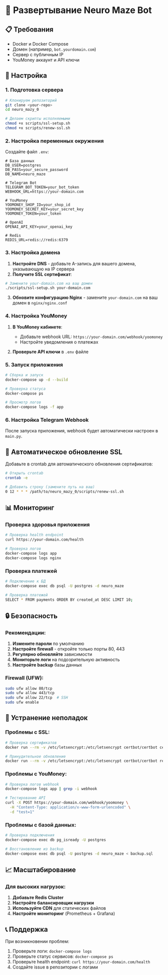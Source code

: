 # 🚀 Развертывание Neuro Maze Bot

## 📋 Требования

- Docker и Docker Compose
- Домен (например, `bot.yourdomain.com`)
- Сервер с публичным IP
- YouMoney аккаунт и API ключи

## 🔧 Настройка

### 1. Подготовка сервера

```bash
# Клонируем репозиторий
git clone <your-repo>
cd neuro_mazу_0

# Делаем скрипты исполняемыми
chmod +x scripts/ssl-setup.sh
chmod +x scripts/renew-ssl.sh
```

### 2. Настройка переменных окружения

Создайте файл `.env`:

```env
# База данных
DB_USER=postgres
DB_PASS=your_secure_password
DB_NAME=neuro_maze

# Telegram Bot
TELEGRAM_BOT_TOKEN=your_bot_token
WEBHOOK_URL=https://your-domain.com

# YouMoney
YOOMONEY_SHOP_ID=your_shop_id
YOOMONEY_SECRET_KEY=your_secret_key
YOOMONEY_TOKEN=your_token

# OpenAI
OPENAI_API_KEY=your_openai_key

# Redis
REDIS_URL=redis://redis:6379
```

### 3. Настройка домена

1. **Настройте DNS** - добавьте A-запись для вашего домена, указывающую на IP сервера
2. **Получите SSL сертификат**:

```bash
# Замените your-domain.com на ваш домен
./scripts/ssl-setup.sh your-domain.com
```

3. **Обновите конфигурацию Nginx** - замените `your-domain.com` на ваш домен в `nginx/nginx.conf`

### 4. Настройка YouMoney

1. **В YouMoney кабинете**:
   - Добавьте webhook URL: `https://your-domain.com/webhook/yoomoney`
   - Настройте уведомления о платежах

2. **Проверьте API ключи** в `.env` файле

### 5. Запуск приложения

```bash
# Сборка и запуск
docker-compose up -d --build

# Проверка статуса
docker-compose ps

# Просмотр логов
docker-compose logs -f app
```

### 6. Настройка Telegram Webhook

После запуска приложения, webhook будет автоматически настроен в `main.py`.

## 🔄 Автоматическое обновление SSL

Добавьте в crontab для автоматического обновления сертификатов:

```bash
# Открыть crontab
crontab -e

# Добавить строку (замените путь на ваш)
0 12 * * * /path/to/neuro_mazу_0/scripts/renew-ssl.sh
```

## 📊 Мониторинг

### Проверка здоровья приложения

```bash
# Проверка health endpoint
curl https://your-domain.com/health

# Проверка логов
docker-compose logs app
docker-compose logs nginx
```

### Проверка платежей

```bash
# Подключение к БД
docker-compose exec db psql -U postgres -d neuro_maze

# Проверка платежей
SELECT * FROM payments ORDER BY created_at DESC LIMIT 10;
```

## 🔒 Безопасность

### Рекомендации:

1. **Измените пароли** по умолчанию
2. **Настройте firewall** - откройте только порты 80, 443
3. **Регулярно обновляйте** зависимости
4. **Мониторьте логи** на подозрительную активность
5. **Настройте backup** базы данных

### Firewall (UFW):

```bash
sudo ufw allow 80/tcp
sudo ufw allow 443/tcp
sudo ufw allow 22/tcp  # SSH
sudo ufw enable
```

## 🐛 Устранение неполадок

### Проблемы с SSL:

```bash
# Проверка сертификатов
docker run --rm -v /etc/letsencrypt:/etc/letsencrypt certbot/certbot certificates

# Принудительное обновление
docker run --rm -v /etc/letsencrypt:/etc/letsencrypt certbot/certbot renew --force-renewal
```

### Проблемы с YouMoney:

```bash
# Проверка логов webhook
docker-compose logs app | grep -i webhook

# Тестирование API
curl -X POST https://your-domain.com/webhook/yoomoney \
  -H "Content-Type: application/x-www-form-urlencoded" \
  -d "test=1"
```

### Проблемы с базой данных:

```bash
# Проверка подключения
docker-compose exec db pg_isready -U postgres

# Восстановление из backup
docker-compose exec db psql -U postgres -d neuro_maze < backup.sql
```

## 📈 Масштабирование

### Для высоких нагрузок:

1. **Добавьте Redis Cluster**
2. **Настройте балансировщик нагрузки**
3. **Используйте CDN** для статических файлов
4. **Настройте мониторинг** (Prometheus + Grafana)

## 📞 Поддержка

При возникновении проблем:

1. Проверьте логи: `docker-compose logs`
2. Проверьте статус сервисов: `docker-compose ps`
3. Проверьте health endpoint: `curl https://your-domain.com/health`
4. Создайте issue в репозитории с логами 